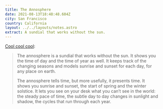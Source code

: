 ```yaml
---
title: The Annosphere
date: 2021-08-13T18:48:48.604Z
city: San Francisco
country: California
layout: ../../layouts/notes.astro
extract: A sundial that works without the sun.
---
```

[Cool cool cool](http://www.annosphere.com/): 

> The annosphere is a sundial that works without the sun. It shows you the time of day and the time of year as well. It keeps track of the changing seasons and models sunrise and sunset for each day, for any place on earth.
> 
> The annosphere tells time, but more usefully, it presents time. It shows you sunrise and sunset, the start of spring and the winter solstice. It lets you see on your desk what you can’t see in the world: the steady pace of time, the subtle day to day changes in sunlight and shadow, the cycles that run through each year.